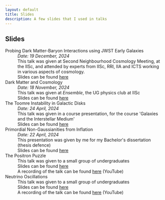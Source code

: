 ```yaml
---
layout: default
title: Slides
description: A few slides that I used in talks
---
```


<head>
  <link rel="stylesheet" href="https://cdn.jsdelivr.net/npm/katex@0.10.2/dist/katex.min.css" integrity="sha384-yFRtMMDnQtDRO8rLpMIKrtPCD5jdktao2TV19YiZYWMDkUR5GQZR/NOVTdquEx1j" crossorigin="anonymous">
<script defer src="https://cdn.jsdelivr.net/npm/katex@0.10.2/dist/katex.min.js" integrity="sha384-9Nhn55MVVN0/4OFx7EE5kpFBPsEMZxKTCnA+4fqDmg12eCTqGi6+BB2LjY8brQxJ" crossorigin="anonymous"></script>
<script defer src="https://cdn.jsdelivr.net/npm/katex@0.10.2/dist/contrib/auto-render.min.js" integrity="sha384-kWPLUVMOks5AQFrykwIup5lo0m3iMkkHrD0uJ4H5cjeGihAutqP0yW0J6dpFiVkI" crossorigin="anonymous" onload="renderMathInElement(document.body);"></script>

</head>

## Slides

<dl>

<dt>Probing Dark Matter-Baryon Interactions using JWST Early Galaxies</dt>
  <dd><i>Date: 19 December, 2024</i></dd>
  <dd>This talk was given at Second Neighbourhood Cosmology Meeting, at the IISc, and attended by experts from IISc, RRI, IIA and ICTS working in various aspects of cosmology.</dd>
  <dd>Slides can be found <a href='Souradeep_NCM.pdf'> here</a> </dd>
  
<dt> Dark Matter and Cosmology</dt>
  <dd><i>Date: 18 November, 2024</i></dd>
  <dd>This talk was given at <i>Ensemble</i>, the UG physics club at IISc</dd>
  <dd>Slides can be found <a href='https://indianinstituteofscience-my.sharepoint.com/:p:/g/personal/souradeepdas_iisc_ac_in/ERtBQcS--JRMlXVrvp04_HoBZvNiosdocFpmUz9d0ordmw?e=49jVYV'> here</a> </dd>

<dt> The Toomre Instability in Galactic Disks</dt>
  <dd><i>Date: 24 April, 2024</i></dd>
  <dd>This talk was given in a course presentation, for the course 'Galaxies and the Interstellar Medium'</dd>
  <dd>Slides can be found <a href='Toomre_Instability.pdf'> here</a> </dd>
  
<dt> Primordial Non-Gaussianities from Inflation</dt>
  <dd><i>Date: 22 April, 2024</i></dd>
  <dd>This presentation was given by me for my Bachelor's dissertation (thesis defence)</dd>
  <dd>Slides can be found <a href='SouradeepDas_BS_Presentation.pdf'> here</a> </dd>


<dt> The Positron Puzzle</dt>
  <dd>This talk was given to a small group of undergraduates</dd>
  <dd>Slides can be found <a href='positrons_beamer.pdf'> here</a> </dd>
  <dd>A recording of the talk can be found <a href='https://youtu.be/-3gbpVcsTlU?si=4IwXjVdfAu2dm8XZ'>here</a> (YouTube)</dd>
  
<dt> Neutrino Oscillations</dt>
  <dd> This talk was given to a small group of undergraduates </dd>
  <dd>Slides can be found <a href='neutrino-ppt.pdf'> here</a> </dd>
  <dd>A recording of the talk can be found <a href='https://youtu.be/YMHRtPWTN1E?si=xu_03Z0ecsyL7P-z'>here</a> (YouTube)</dd>

  
</dl>
